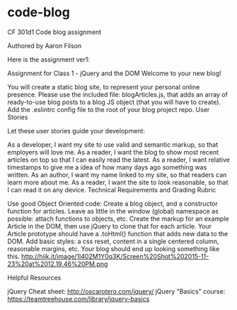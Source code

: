 # code-blog
CF 301d1 Code blog assignment

Authored by Aaron Filson

Here is the assignment ver1:

Assignment for Class 1 - jQuery and the DOM
Welcome to your new blog!

You will create a static blog site, to represent your personal online presence.
Please use the included file: blogArticles.js, that adds an array of ready-to-use blog posts to a blog JS object (that you will have to create).
Add the .eslintrc config file to the root of your blog project repo.
User Stories

Let these user stories guide your development:

As a developer, I want my site to use valid and semantic markup, so that employers will love me.
As a reader, I want the blog to show most recent articles on top so that I can easily read the latest.
As a reader, I want relative timestamps to give me a idea of how many days ago something was written.
As an author, I want my name linked to my site, so that readers can learn more about me.
As a reader, I want the site to look reasonable, so that I can read it on any device.
Technical Requirements and Grading Rubric

Use good Object Oriented code: Create a blog object, and a constructor function for articles.
Leave as little in the window (global) namespace as possible: attach functions to objects, etc.
Create the markup for an example Article in the DOM, then use jQuery to clone that for each article.
Your Article prototype should have a .toHtml() function that adds new data to the DOM.
Add basic styles: a css reset, content in a single centered column, reasonable margins, etc.
Your blog should end up looking something like this. http://hijk.it/image/1l402M1Y0q3K/Screen%20Shot%202015-11-23%20at%2012.19.46%20PM.png

Helpful Resources

jQuery Cheat sheet: http://oscarotero.com/jquery/
jQuery "Basics" course: https://teamtreehouse.com/library/jquery-basics
